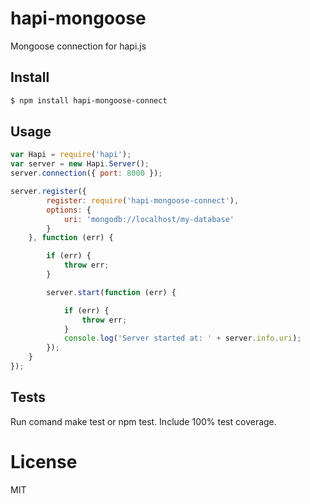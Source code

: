 # hapi-mongoose

Mongoose connection for hapi.js

## Install

```bash
$ npm install hapi-mongoose-connect
```

## Usage

```javascript
var Hapi = require('hapi');
var server = new Hapi.Server();
server.connection({ port: 8000 });

server.register({
		register: require('hapi-mongoose-connect'),
		options: {
			uri: 'mongodb://localhost/my-database'
		}
	}, function (err) {

    	if (err) {
    		throw err;
    	}

    	server.start(function (err) {

    	    if (err) {
    	        throw err;
    	    }
    	    console.log('Server started at: ' + server.info.uri);
    	});
    }
});
```

## Tests
Run comand make test or npm test. Include 100% test coverage.

# License
MIT
